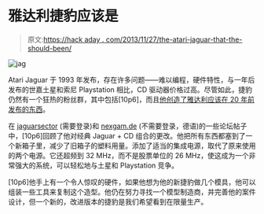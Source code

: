 # 雅达利捷豹应该是

> 原文:[https://hack aday . com/2013/11/27/the-atari-jaguar-that-the-should-been/](https://hackaday.com/2013/11/27/the-atari-jaguar-that-should-have-been/)

![jag](../Images/0831691dc5c3c091719fbbbb43ff5df4.png)

Atari Jaguar 于 1993 年发布，存在许多问题——难以编程，硬件特性，与一年后发布的世嘉土星和索尼 Playstation 相比，CD 驱动器价格过高。尽管如此，捷豹仍然有一个狂热的粉丝群，其中包括[10p6]，而且[他创造了雅达利应该在 20 年前发布的东西](http://www.youtube.com/watch?v=wQoobB4Un20)。

在 [jaguarsector](http://www.jaguarsector.com/index.php?showtopic=34040) (需要登录)和 [nexgam.de](http://forum.nexgam.de/index.php?page=Thread&threadID=82568&pageNo=2&highlight=playone) (不需要登录，德语)的一些论坛帖子中，[10p6]回顾了他对经典 Jaguar + CD 组合的更改。他把所有东西都塞到了一个新箱子里，减少了旧箱子的塑料用量。添加了适当的集成电源，取代了原来使用的两个电源。它还超频到 32 MHz，而不是股票单位的 26 MHz，使这成为一个非常强大的系统，可以轻松地与土星和 Playstation 竞争。

[10p6]他手上有一个令人惊叹的硬件，如果他想为他的新捷豹做几个模具，他可以组装一些工具来复制这个造型。他仍在努力寻找一个模型制造商，并完善他的案件设计，但一个新的，改进版本的捷豹是我们希望看到在限量生产。